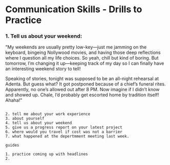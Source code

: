 # Communication Skills - Drills to Practice

### 1. Tell us about your weekend:

"My weekends are usually pretty low-key—just me jamming on the keyboard, bingeing Nollywood movies, and having those deep reflections where I question all my life choices. So yeah, chill but kind of boring. But tomorrow, I’m changing it up—keeping track of my day so I can finally have an interesting weekend story to tell!

Speaking of stories, tonight was supposed to be an all-night rehearsal at Adenta. But guess what? It got postponed because of a chief’s funeral rites. Apparently, no one’s allowed out after 8 PM. Now imagine if I didn’t know and showed up. Chale, I’d probably get escorted home by tradition itself! Ahaha!"

```

2. tell me about your work experience
3. about yourself
4. tell us about your weekend
5. give us a progress report on your latest project
6. where would you travel if cost was not a barrier
7. what happened at the depertmment meeting last week.

guides

1. practice coming up with headlines
2.
```
